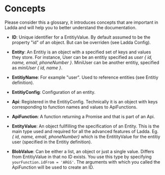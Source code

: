# Concepts

Please consider this a glossary, it introduces concepts that are important in Ladda and will help you to better understand the documentation.

* **ID**: Unique identifier for a EntitiyValue. By default assumed to be the property "id" of an object. But can be overriden (see Ladda Config).

* **Entity**: An Entitiy is an object with a specified set of keys and values they store. For instance, User can be an entitiy specified as *user { id, name, email, phoneNumber }*. MiniUser can be another entitiy, specified as *miniUser { id, name }*.

* **EntitiyName**: For example "user". Used to reference entities (see Entitiy definition).

* **EntitiyConfig**: Configuration of an entity.

* **Api**: Registered in the EntitiyConfig. Technically it is an object with keys corresponding to function names and values to ApiFunctions.

* **ApiFunction**: A function returning a Promise and that is part of an Api.

* **EntityValue**: An object fullfilling the specification of an Entity. This is the main type used and required for all the advanced features of Ladda. Eg. *{ id, name, email, phoneNumber}* which is the EntitityValue for the entitiy user (specified in the Entitiy definition).

* **BlobValue**: Can be either a list, an object or just a single value. Differs from EntitiyValue in that no ID exists. You use this type by specifying `yourFunction.idFrom = 'ARGS'`. The arguments with which you called the ApiFunction will be used to create an ID.
